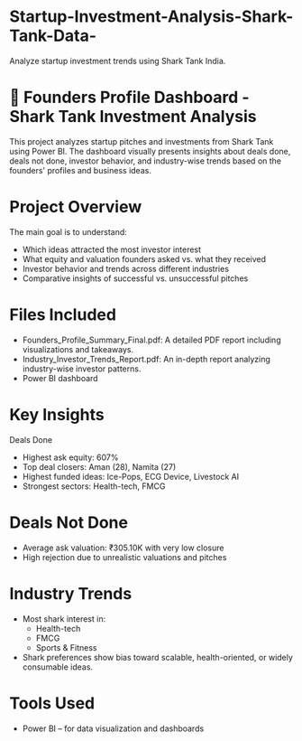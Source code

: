 # Startup-Investment-Analysis-Shark-Tank-Data-
Analyze startup investment trends using Shark Tank India.
# 🦈 Founders Profile Dashboard - Shark Tank Investment Analysis

This project analyzes startup pitches and investments from Shark Tank using Power BI.
The dashboard visually presents insights about deals done, deals not done, investor behavior, and
industry-wise trends based on the founders' profiles and business ideas.

# Project Overview

The main goal is to understand:
- Which ideas attracted the most investor interest
- What equity and valuation founders asked vs. what they received
- Investor behavior and trends across different industries
- Comparative insights of successful vs. unsuccessful pitches

# Files Included

- Founders_Profile_Summary_Final.pdf: A detailed PDF report including visualizations and takeaways.
- Industry_Investor_Trends_Report.pdf: An in-depth report analyzing industry-wise investor patterns.
- Power BI dashboard 

# Key Insights

 Deals Done
- Highest ask equity: 607%
- Top deal closers: Aman (28), Namita (27)
- Highest funded ideas: Ice-Pops, ECG Device, Livestock AI
- Strongest sectors: Health-tech, FMCG

# Deals Not Done
- Average ask valuation: ₹305.10K with very low closure
- High rejection due to unrealistic valuations and pitches

#  Industry Trends
- Most shark interest in:
  - Health-tech
  - FMCG
  - Sports & Fitness
- Shark preferences show bias toward scalable, health-oriented, or widely consumable ideas.

# Tools Used
- Power BI – for data visualization and dashboards


